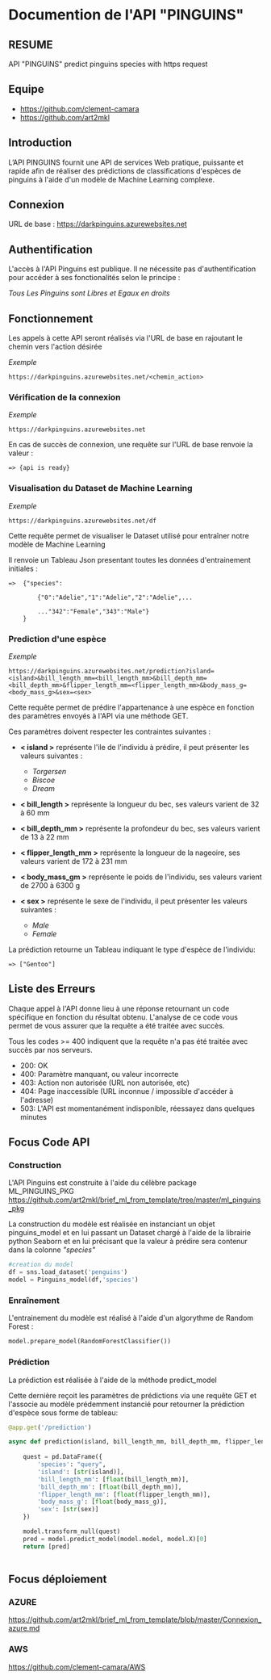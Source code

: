 # Documention de l'API "PINGUINS"

## RESUME
API "PINGUINS" predict pinguins species with https request

## Equipe
* https://github.com/clement-camara
* https://github.com/art2mkl

## Introduction
L’API PINGUINS fournit une API de services Web pratique, puissante et rapide afin de réaliser des prédictions de classifications d'espèces de pinguins à l'aide d'un modèle de Machine Learning complexe.

## Connexion
URL de base : https://darkpinguins.azurewebsites.net

## Authentification
L'accès à l'API Pinguins est publique. Il ne nécessite pas d'authentification pour accéder à ses fonctionalités selon le principe :

*Tous Les Pinguins sont Libres et Egaux en droits*

## Fonctionnement
Les appels à cette API seront réalisés via l'URL de base en rajoutant le chemin vers l'action désirée

*Exemple*
````shell
https://darkpinguins.azurewebsites.net/<chemin_action>

````

### Vérification de la connexion
*Exemple*
````shell
https://darkpinguins.azurewebsites.net

````
En cas de succès de connexion, une requête sur l'URL de base renvoie la valeur :
```shell
=> {api is ready}
```

### Visualisation du Dataset de Machine Learning
*Exemple*
````shell
https://darkpinguins.azurewebsites.net/df

````
Cette requête permet de visualiser le Dataset utilisé pour entraîner notre modèle de Machine Learning

Il renvoie un Tableau Json presentant toutes les données d'entrainement initiales :
````shell
=>  {"species":

        {"0":"Adelie","1":"Adelie","2":"Adelie",...

        ..."342":"Female","343":"Male"}
    }
````
### Prediction d'une espèce
*Exemple*
````shell
https://darkpinguins.azurewebsites.net/prediction?island=<island>&bill_length_mm=<bill_length_mm>&bill_depth_mm=<bill_depth_mm>&flipper_length_mm=<flipper_length_mm>&body_mass_g=<body_mass_g>&sex=<sex>

````
Cette requête permet de prédire l'appartenance à une espèce en fonction des paramètres envoyés à l'API via une méthode GET.

Ces paramètres doivent respecter les contraintes suivantes :
* **< island >** représente l'ile de l'individu à prédire, il peut présenter les valeurs suivantes : 
    * *Torgersen*
    * *Biscoe*
    * *Dream*

* **< bill_length >** représente la longueur du bec, ses valeurs varient de 32 à 60 mm

* **< bill_depth_mm >** représente la profondeur du bec, ses valeurs varient de 13 à 22 mm

* **< flipper_length_mm >** représente la longueur de la nageoire, ses valeurs varient de 172 à 231 mm

* **< body_mass_gm >** représente le poids de l'individu, ses valeurs varient de 2700 à 6300 g


* **< sex >** représente le sexe de l'individu, il peut présenter les valeurs suivantes : 
    * *Male*
    * *Female*


La prédiction retourne un Tableau indiquant le type d'espèce de l'individu:
````shell
=> ["Gentoo"]
````

## Liste des Erreurs

Chaque appel à l'API donne lieu à une réponse retournant un code spécifique en fonction du résultat obtenu. L'analyse de ce code vous permet de vous assurer que la requête a été traitée avec succès.

Tous les codes >= 400 indiquent que la requête n'a pas été traitée avec succès par nos serveurs.

* 200: OK
* 400: Paramètre manquant, ou valeur incorrecte
* 403: Action non autorisée (URL non autorisée, etc)
* 404: Page inaccessible (URL inconnue / impossible d'accéder à l'adresse)
* 503: L'API est momentanément indisponible, réessayez dans quelques minutes

## Focus Code API
### Construction
L'API Pinguins est construite à l'aide du célèbre package ML_PINGUINS_PKG https://github.com/art2mkl/brief_ml_from_template/tree/master/ml_pinguins_pkg

La construction du modèle est réalisée en instanciant un objet pinguins_model et en lui passant un Dataset chargé à l'aide de la librairie python Seaborn et en lui précisant que la valeur à prédire sera contenur dans la colonne *"species"*

````python
#creation du model
df = sns.load_dataset('penguins')
model = Pinguins_model(df,'species')
````
### Enraînement
L'entrainement du modèle est réalisé à l'aide d'un algorythme de Random Forest :
```python
model.prepare_model(RandomForestClassifier())
```
### Prédiction
La prédiction est réalisée à l'aide de la méthode predict_model

Cette dernière reçoit les paramètres de prédictions via une requête GET et l'associe au modèle prédemment instancié pour retourner la prédiction d'espèce sous forme de tableau:

````python
@app.get('/prediction')

async def prediction(island, bill_length_mm, bill_depth_mm, flipper_length_mm, body_mass_g, sex):
    					
    quest = pd.DataFrame({
        'species': "query",
        'island': [str(island)],
        'bill_length_mm': [float(bill_length_mm)],
        'bill_depth_mm': [float(bill_depth_mm)],
        'flipper_length_mm': [float(flipper_length_mm)],
        'body_mass_g': [float(body_mass_g)],
        'sex': [str(sex)]                         
    })

    model.transform_null(quest)
    pred = model.predict_model(model.model, model.X)[0]
    return [pred]
   
````

## Focus déploiement
### AZURE
https://github.com/art2mkl/brief_ml_from_template/blob/master/Connexion_azure.md

### AWS
https://github.com/clement-camara/AWS


